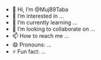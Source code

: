 - 👋 Hi, I’m @Muj89Taba
- 👀 I’m interested in ...
- 🌱 I’m currently learning ...
- 💞️ I’m looking to collaborate on ...
- 📫 How to reach me ...
- 😄 Pronouns: ...
- ⚡ Fun fact: ...

<!---
Muj89Taba/Muj89Taba is a ✨ special ✨ repository because its `README.md` (this file) appears on your GitHub profile.
You can click the Preview link to take a look at your changes.
--->
